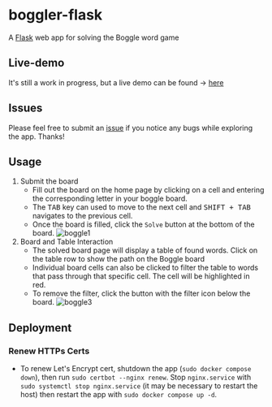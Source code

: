 # boggler-flask
A [Flask](https://flask.palletsprojects.com) web app for solving the Boggle word game

## Live-demo
It's still a work in progress, but a live demo can be found -> [here](https://boggler.cblanken.dev)

## Issues
Please feel free to submit an [issue](https://github.com/cblanken/boggler-flask/issues) if
you notice any bugs while exploring the app. Thanks!

## Usage
1. Submit the board
    - Fill out the board on the home page by clicking on a cell and entering the
corresponding letter in your boggle board.  
    - The <kbd>TAB</kbd> key can used to move to the next cell and <kbd>SHIFT + TAB</kbd> navigates to the previous cell.
    - Once the board is filled, click the `Solve` button at the bottom of the board.
    ![boggle1](https://user-images.githubusercontent.com/19908880/195197478-8ebd4a0f-7094-491d-974a-8f202ded5678.png)
2. Board and Table Interaction
    - The solved board page will display a table of found words. Click on the 
  table row to show the path on the Boggle board
    - Individual board cells can also be clicked to filter the table to words that pass
  through that specific cell. The cell will be highlighted in red.
    - To remove the filter, click the button with the filter icon below the board.
    ![boggle3](https://user-images.githubusercontent.com/19908880/195198375-206ac6ff-0e1f-430d-88ca-8d81b9cf78d0.png)

## Deployment
### Renew HTTPs Certs
- To renew Let's Encrypt cert, shutdown the app (`sudo docker compose down`), then run
`sudo certbot --nginx renew`. Stop `nginx.service` with `sudo systemctl stop nginx.service`
(it may be necessary to restart the host) then restart the app with `sudo docker compose up -d`.
